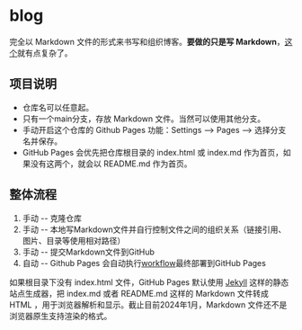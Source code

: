 # blog

完全以 Markdown 文件的形式来书写和组织博客。**要做的只是写 Markdown**，[这个](https://github.com/jackhai9/jackhai9.github.io)就有点复杂了。

## 项目说明

- 仓库名可以任意起。
- 只有一个main分支，存放 Markdown 文件。当然可以使用其他分支。
- 手动开启这个仓库的 Github Pages 功能：Settings --> Pages --> 选择分支名并保存。
- GitHub Pages 会优先把仓库根目录的 index.html 或 index.md 作为首页，如果没有这两个，就会以 README.md 作为首页。

## 整体流程

1. 手动 -- 克隆仓库
2. 手动 -- 本地写Markdown文件并自行控制文件之间的组织关系（链接引用、图片、目录等使用相对路径）
3. 手动 -- 提交Markdown文件到GitHub
4. 自动 -- Github Pages 会自动执行[workflow](https://github.com/jackhai9/blog/actions/workflows/pages/pages-build-deployment)最终部署到GitHub Pages

 

如果根目录下没有 index.html 文件，GitHub Pages 默认使用 [Jekyll](https://github.com/jekyll/jekyll) 这样的静态站点生成器，把 index.md 或者 README.md 这样的 Markdown 文件转成 HTML ，用于浏览器解析和显示。截止目前2024年1月，Markdown 文件还不是浏览器原生支持渲染的格式。
